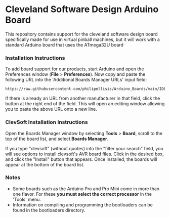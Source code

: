 # Cleveland Software Design Arduino Board

This repository contains support for the cleveland software design board specifically made for use in virtual pinball machines, but it will work with a standard Arduino board that uses the ATmega32U board

### Installation Instructions

To add board support for our products, start Arduino and open the Preferences window (**File** > **Preferences**). Now copy and paste the following URL into the 'Additional Boards Manager URLs' input field:

	https://raw.githubusercontent.com/philipellisis/Arduino_Boards/main/IDE_Board_Manager/package_clevsoft_index.json


If there is already an URL from another manufacturer in that field, click the button at the right end of the field. This will open an editing window allowing you to paste the above URL onto a new line.

### ClevSoft Installation Instructions

Open the Boards Manager window by selecting **Tools** > **Board**, scroll to the top of the board list, and select **Boards Manager**.


If you type "clevsoft" (without quotes) into the "filter your search" field, you will see options to install clevsoft's AVR board files. Click in the desired box, and click the "Install" button that appears. Once installed, the boards will appear at the bottom of the board list.


### Notes

* Some boards such as the Arduino Pro and Pro Mini come in more than one flavor.  For these **you must select the correct processor** in the 'Tools' menu.
* Information on compiling and programming the bootloaders can be found in the bootloaders directory.

